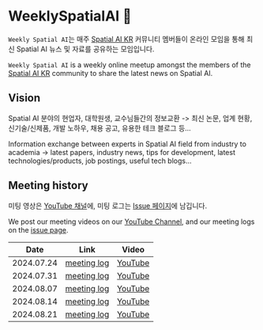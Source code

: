 # WeeklySpatialAI 🥳

`Weekly Spatial AI`는 매주 [Spatial AI KR](https://www.facebook.com/groups/spatialaikr/) 커뮤니티 멤버들이 온라인 모임을 통해 최신 Spatial AI 뉴스 및 자료를 공유하는 모임입니다.

`Weekly Spatial AI` is a weekly online meetup amongst the members of the [Spatial AI KR](https://www.facebook.com/groups/spatialaikr/) community to share the latest news on Spatial AI. 

## Vision

Spatial AI 분야의 현업자, 대학원생, 교수님들간의 정보교환 -> 최신 논문, 업계 현황, 신기술/신제품, 개발 노하우, 채용 공고, 유용한 테크 블로그 등...

Information exchange between experts in Spatial AI field from industry to academia -> latest papers, industry news, tips for development, latest technologies/products, job postings, useful tech blogs...

## Meeting history

미팅 영상은 [YouTube 채널](https://www.youtube.com/@SpatialAIKR)에, 미팅 로그는 [Issue 페이지](https://github.com/changh95/WeeklySpatialAI/issues)에 남깁니다.

We post our meeting videos on our [YouTube Channel](https://www.youtube.com/@SpatialAIKR), and our meeting logs on the [issue page](https://github.com/changh95/WeeklySpatialAI/issues).

|Date|Link|Video|
|------|---|---|
|2024.07.24|[meeting log](https://github.com/changh95/WeeklySpatialAI/issues/1)| [YouTube](https://youtu.be/3QUdewSpPr8?si=qKQ9an-odCd8EvoU)|
|2024.07.31|[meeting log](https://github.com/changh95/WeeklySpatialAI/issues/4)| [YouTube](https://youtu.be/dH_LWuV0o4M?si=s6zG8TGcdM1PFQCI)|
|2024.08.07|[meeting log](https://github.com/changh95/WeeklySpatialAI/issues/5)| [YouTube](https://youtu.be/tJ5_WKULmVQ?si=Bx6ddkifa_KQKWKi)|
|2024.08.14|[meeting log](https://github.com/changh95/WeeklySpatialAI/issues/6)| [YouTube](https://youtu.be/MDvD_JEv9SY?si=wCYA2n5kpxQHx6Gn)|
|2024.08.21|[meeting log](https://github.com/changh95/WeeklySpatialAI/issues/7)| [YouTube]()|

